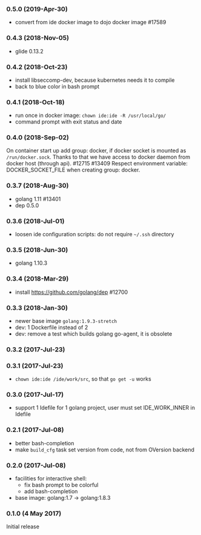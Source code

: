 ### 0.5.0 (2019-Apr-30)

* convert from ide docker image to dojo docker image #17589

### 0.4.3 (2018-Nov-05)

* glide 0.13.2

### 0.4.2 (2018-Oct-23)

* install libseccomp-dev, because kubernetes needs it to compile
* back to blue color in bash prompt

### 0.4.1 (2018-Oct-18)

* run once in docker image: `chown ide:ide -R /usr/local/go/`
* command prompt with exit status and date

### 0.4.0 (2018-Sep-02)

On container start up add group: docker, if docker socket is mounted as
 `/run/docker.sock`. Thanks to that we have access to docker daemon
 from docker host (through api). #12715 #13409
Respect environment variable: DOCKER_SOCKET_FILE when creating group: docker.

### 0.3.7 (2018-Aug-30)

* golang 1.11 #13401
* dep 0.5.0

### 0.3.6 (2018-Jul-01)

* loosen ide configuration scripts: do not require `~/.ssh` directory

### 0.3.5 (2018-Jun-30)

* golang 1.10.3

### 0.3.4 (2018-Mar-29)

* install https://github.com/golang/dep #12700

### 0.3.3 (2018-Jan-30)

* newer base image `golang:1.9.3-stretch`
* dev: 1 Dockerfile instead of 2
* dev: remove a test which builds golang go-agent, it is obsolete

### 0.3.2 (2017-Jul-23)
### 0.3.1 (2017-Jul-23)

* `chown ide:ide /ide/work/src`, so that `go get -u` works

### 0.3.0 (2017-Jul-17)

* support 1 Idefile for 1 golang project, user must set IDE_WORK_INNER
 in Idefile

### 0.2.1 (2017-Jul-08)

* better bash-completion
* make `build_cfg` task set version from code, not from OVersion backend

### 0.2.0 (2017-Jul-08)

* facilities for interactive shell:
  * fix bash prompt to be colorful
  * add bash-completion
* base image: golang:1.7 -> golang:1.8.3

### 0.1.0 (4 May 2017)

Initial release
